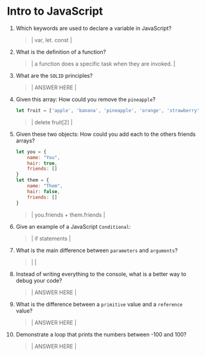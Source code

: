 # Intro to JavaScript
01. Which keywords are used to declare a variable in JavaScript?

    > | var, let. const |

02. What is the definition of a function?

    > | a function does a specific task when they are invoked. |

03. What are the `SOLID` principles?

    > | ANSWER HERE |

04. Given this array: How could you remove the `pineapple`?

    ```js
    let fruit = ['apple', 'banana', 'pineapple', 'orange', 'strawberry']
    ```

    > | delete fruit[2] |

05. Given these two objects: How could you add each to the others friends arrays?

    ```js
    let you = {
        name: "You",
        hair: true,
        friends: []
    }
    let them = {
        name: "Them",
        hair: false,
        friends: []
    }
    ```

    > | you.friends + them.friends |

06. Give an example of a JavaScript `Conditional`:

    > | if statements  |

07. What is the main difference between `parameters` and `arguments`?

    > |  |

08. Instead of writing everything to the console, what is a better way to debug your code?

    > | ANSWER HERE |

09. What is the difference between a `primitive` value and a `reference` value?

    > | ANSWER HERE |

10. Demonstrate a loop that prints the numbers between -100 and 100?

    > | ANSWER HERE |

